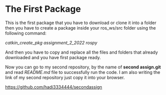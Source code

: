 # The First Package

This is the first package that you have to download or clone it into a folder then you have to create a package inside your ros_ws/src folder using the following command:

*catkin_create_pkg* *assignment_2_2022* *rospy*

And then you have to copy and replace all the files and folders that already downloaded and you have first package ready.

Now you can go to my second repository, by the name of **second assign.git** and read *README.md* file to successfully run the code. I am also writing the link of my second repository just copy it into your browser.

https://github.com/hadi3334444/secondassign

